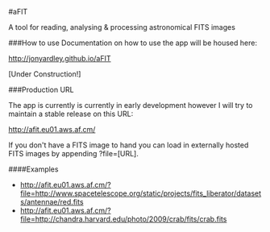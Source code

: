 #aFIT

A tool for reading, analysing & processing astronomical FITS images


###How to use
Documentation on how to use the app will be housed here:

http://jonyardley.github.io/aFIT

[Under Construction!]


###Production URL

The app is currently is currently in early development however I will try to maintain a stable release on this URL:

http://afit.eu01.aws.af.cm/


If you don't have a FITS image to hand you can load in externally hosted FITS images by appending ?file=[URL].

####Examples
- http://afit.eu01.aws.af.cm/?file=http://www.spacetelescope.org/static/projects/fits_liberator/datasets/antennae/red.fits
- http://afit.eu01.aws.af.cm/?file=http://chandra.harvard.edu/photo/2009/crab/fits/crab.fits
